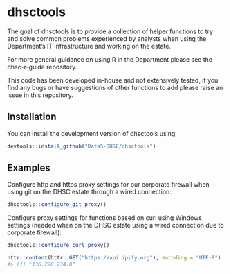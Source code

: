 
<!-- README.md is generated from README.Rmd. Please edit that file -->

# dhsctools

<!-- badges: start -->

<!-- badges: end -->

The goal of dhsctools is to provide a collection of helper functions to
try and solve common problems experienced by analysts when using the
Department’s IT infrastructure and working on the estate.

For more general guidance on using R in the Department please see the
dhsc-r-guide repository.

This code has been developed in-house and not extensively tested, if you
find any bugs or have suggestions of other functions to add please raise
an issue in this repository.

## Installation

You can install the development version of dhsctools using:

``` r
devtools::install_github("DataS-DHSC/dhsctools")
```

## Examples

Configure http and https proxy settings for our corporate firewall when
using git on the DHSC estate through a wired connection:

``` r
dhsctools::configure_git_proxy()
```

Configure proxy settings for functions based on curl using Windows
settings (needed when on the DHSC estate using a wired connection due to
corporate firewall):

``` r
dhsctools::configure_curl_proxy()

httr::content(httr::GET("https://api.ipify.org"), encoding = "UTF-8")
#> [1] "136.228.234.8"
```
